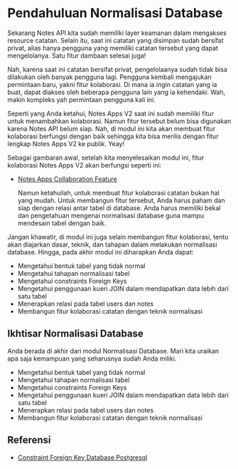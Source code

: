 # Pendahuluan Normalisasi Database

Sekarang Notes API kita sudah memiliki layer keamanan dalam mengakses resource catatan. Selain itu, saat ini catatan yang disimpan sudah bersifat privat, alias hanya pengguna yang memiliki catatan tersebut yang dapat mengelolanya. Satu fitur dambaan selesai juga!

Nah, karena saat ini catatan bersifat privat, pengelolaanya sudah tidak bisa dilakukan oleh banyak pengguna lagi. Pengguna kembali mengajukan permintaan baru, yakni fitur kolaborasi. Di mana ia ingin catatan yang ia buat, dapat diakses oleh beberapa pengguna lain yang ia kehendaki. Wah, makin kompleks yah permintaan pengguna kali ini.

Seperti yang Anda ketahui, Notes Apps V2 saat ini sudah memiliki fitur untuk menambahkan kolaborasi. Namun fitur tersebut belum bisa digunakan karena Notes API belum siap. Nah, di modul ini kita akan membuat fitur kolaborasi berfungsi dengan baik sehingga kita bisa merilis dengan fitur lengkap Notes Apps V2 ke publik. Yeay!

Sebagai gambaran awal, setelah kita menyelesaikan modul ini, fitur kolaborasi Notes Apps V2 akan berfungsi seperti ini: <br/>

- [Notes Apps Collaboration Feature](https://youtu.be/N92AfRLwSVg) <br/>

  Namun ketahuilah, untuk membuat fitur kolaborasi catatan bukan hal yang mudah. Untuk membangun fitur tersebut, Anda harus paham dan siap dengan relasi antar tabel di database. Anda harus memiliki bekal dan pengetahuan mengenai normalisasi database guna mampu mendesain tabel dengan baik.

Jangan khawatir, di modul ini juga selain membangun fitur kolaborasi, tentu akan diajarkan dasar, teknik, dan tahapan dalam melakukan normalisasi database. Hingga, pada akhir modul ini diharapkan Anda dapat:

- Mengetahui bentuk tabel yang tidak normal
- Mengetahui tahapan normalisasi tabel
- Mengetahui constraints Foreign Keys
- Mengetahui penggunaan kueri JOIN dalam mendapatkan data lebih dari satu tabel
- Menerapkan relasi pada tabel users dan notes
- Membangun fitur kolaborasi catatan dengan teknik normalisasi

## Ikhtisar Normalisasi Database

Anda berada di akhir dari modul Normalisasi Database. Mari kita uraikan apa saja kemampuan yang seharusnya sudah Anda miliki.

- Mengetahui bentuk tabel yang tidak normal
- Mengetahui tahapan normalisasi tabel
- Mengetahui constraints Foreign Keys
- Mengetahui penggunaan kueri JOIN dalam mendapatkan data lebih dari satu tabel
- Menerapkan relasi pada tabel users dan notes
- Membangun fitur kolaborasi catatan dengan teknik normalisasi

## Referensi

- [Constraint Foreign Key Database Postgresql](https://www.postgresql.org/docs/current/ddl-constraints.html#DDL-CONSTRAINTS-FK)
